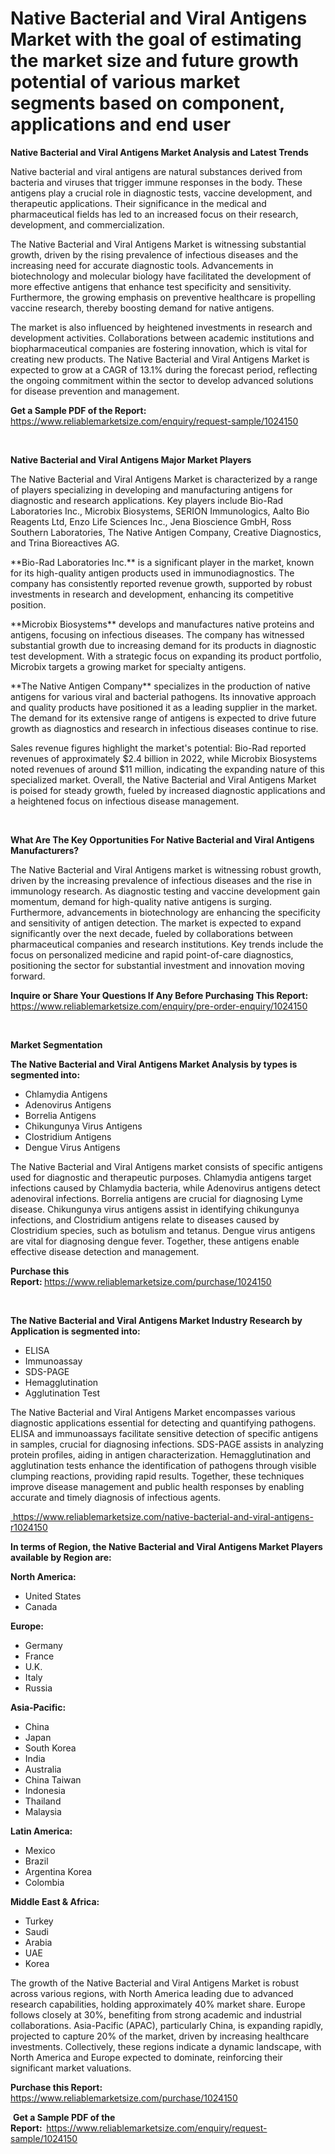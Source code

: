 <p><h1>Native Bacterial and Viral Antigens Market with the goal of estimating the market size and future growth potential of various market segments based on component, applications and end user</h1></p><p><strong>Native Bacterial and Viral Antigens Market Analysis and Latest Trends</strong></p>
<p><p>Native bacterial and viral antigens are natural substances derived from bacteria and viruses that trigger immune responses in the body. These antigens play a crucial role in diagnostic tests, vaccine development, and therapeutic applications. Their significance in the medical and pharmaceutical fields has led to an increased focus on their research, development, and commercialization.</p><p>The Native Bacterial and Viral Antigens Market is witnessing substantial growth, driven by the rising prevalence of infectious diseases and the increasing need for accurate diagnostic tools. Advancements in biotechnology and molecular biology have facilitated the development of more effective antigens that enhance test specificity and sensitivity. Furthermore, the growing emphasis on preventive healthcare is propelling vaccine research, thereby boosting demand for native antigens.</p><p>The market is also influenced by heightened investments in research and development activities. Collaborations between academic institutions and biopharmaceutical companies are fostering innovation, which is vital for creating new products. The Native Bacterial and Viral Antigens Market is expected to grow at a CAGR of 13.1% during the forecast period, reflecting the ongoing commitment within the sector to develop advanced solutions for disease prevention and management.</p></p>
<p><strong>Get a Sample PDF of the Report:&nbsp;</strong> <a href="https://www.reliablemarketsize.com/enquiry/request-sample/1024150?utm_campaign=1836&utm_medium=2&utm_source=Github&utm_content=ia&utm_term=18042025&utm_id=native-bacterial-and-viral-antigens">https://www.reliablemarketsize.com/enquiry/request-sample/1024150</a></p>
<p>&nbsp;</p>
<p><strong>Native Bacterial and Viral Antigens Major Market Players</strong></p>
<p><p>The Native Bacterial and Viral Antigens Market is characterized by a range of players specializing in developing and manufacturing antigens for diagnostic and research applications. Key players include Bio-Rad Laboratories Inc., Microbix Biosystems, SERION Immunologics, Aalto Bio Reagents Ltd, Enzo Life Sciences Inc., Jena Bioscience GmbH, Ross Southern Laboratories, The Native Antigen Company, Creative Diagnostics, and Trina Bioreactives AG.</p><p>**Bio-Rad Laboratories Inc.** is a significant player in the market, known for its high-quality antigen products used in immunodiagnostics. The company has consistently reported revenue growth, supported by robust investments in research and development, enhancing its competitive position.</p><p>**Microbix Biosystems** develops and manufactures native proteins and antigens, focusing on infectious diseases. The company has witnessed substantial growth due to increasing demand for its products in diagnostic test development. With a strategic focus on expanding its product portfolio, Microbix targets a growing market for specialty antigens.</p><p>**The Native Antigen Company** specializes in the production of native antigens for various viral and bacterial pathogens. Its innovative approach and quality products have positioned it as a leading supplier in the market. The demand for its extensive range of antigens is expected to drive future growth as diagnostics and research in infectious diseases continue to rise.</p><p>Sales revenue figures highlight the market's potential: Bio-Rad reported revenues of approximately $2.4 billion in 2022, while Microbix Biosystems noted revenues of around $11 million, indicating the expanding nature of this specialized market. Overall, the Native Bacterial and Viral Antigens Market is poised for steady growth, fueled by increased diagnostic applications and a heightened focus on infectious disease management.</p></p>
<p>&nbsp;</p>
<p><strong>What Are The Key Opportunities For Native Bacterial and Viral Antigens Manufacturers?</strong></p>
<p><p>The Native Bacterial and Viral Antigens market is witnessing robust growth, driven by the increasing prevalence of infectious diseases and the rise in immunology research. As diagnostic testing and vaccine development gain momentum, demand for high-quality native antigens is surging. Furthermore, advancements in biotechnology are enhancing the specificity and sensitivity of antigen detection. The market is expected to expand significantly over the next decade, fueled by collaborations between pharmaceutical companies and research institutions. Key trends include the focus on personalized medicine and rapid point-of-care diagnostics, positioning the sector for substantial investment and innovation moving forward.</p></p>
<p><strong>Inquire or Share Your Questions If Any Before Purchasing This Report:</strong> <a href="https://www.reliablemarketsize.com/enquiry/pre-order-enquiry/1024150?utm_campaign=1836&utm_medium=2&utm_source=Github&utm_content=ia&utm_term=18042025&utm_id=native-bacterial-and-viral-antigens">https://www.reliablemarketsize.com/enquiry/pre-order-enquiry/1024150</a></p>
<p>&nbsp;</p>
<p><strong>Market Segmentation</strong></p>
<p><strong>The Native Bacterial and Viral Antigens Market Analysis by types is segmented into:</strong></p>
<p><ul><li>Chlamydia Antigens</li><li>Adenovirus Antigens</li><li>Borrelia Antigens</li><li>Chikungunya Virus Antigens</li><li>Clostridium Antigens</li><li>Dengue Virus Antigens</li></ul></p>
<p><p>The Native Bacterial and Viral Antigens market consists of specific antigens used for diagnostic and therapeutic purposes. Chlamydia antigens target infections caused by Chlamydia bacteria, while Adenovirus antigens detect adenoviral infections. Borrelia antigens are crucial for diagnosing Lyme disease. Chikungunya virus antigens assist in identifying chikungunya infections, and Clostridium antigens relate to diseases caused by Clostridium species, such as botulism and tetanus. Dengue virus antigens are vital for diagnosing dengue fever. Together, these antigens enable effective disease detection and management.</p></p>
<p><strong>Purchase this Report:&nbsp;</strong><a href="https://www.reliablemarketsize.com/purchase/1024150?utm_campaign=1836&utm_medium=2&utm_source=Github&utm_content=ia&utm_term=18042025&utm_id=native-bacterial-and-viral-antigens">https://www.reliablemarketsize.com/purchase/1024150</a></p>
<p>&nbsp;</p>
<p><strong>The Native Bacterial and Viral Antigens Market Industry Research by Application is segmented into:</strong></p>
<p><ul><li>ELISA</li><li>Immunoassay</li><li>SDS-PAGE</li><li>Hemagglutination</li><li>Agglutination Test</li></ul></p>
<p><p>The Native Bacterial and Viral Antigens Market encompasses various diagnostic applications essential for detecting and quantifying pathogens. ELISA and immunoassays facilitate sensitive detection of specific antigens in samples, crucial for diagnosing infections. SDS-PAGE assists in analyzing protein profiles, aiding in antigen characterization. Hemagglutination and agglutination tests enhance the identification of pathogens through visible clumping reactions, providing rapid results. Together, these techniques improve disease management and public health responses by enabling accurate and timely diagnosis of infectious agents.</p></p>
<p><a href="https://www.reliablemarketsize.com/native-bacterial-and-viral-antigens-r1024150?utm_campaign=1836&utm_medium=2&utm_source=Github&utm_content=ia&utm_term=18042025&utm_id=native-bacterial-and-viral-antigens">&nbsp;https://www.reliablemarketsize.com/native-bacterial-and-viral-antigens-r1024150</a></p>
<p><strong>In terms of Region, the Native Bacterial and Viral Antigens Market Players available by Region are:</strong></p>
<p>
    <p> <strong> North America: </strong>
        <ul>
            <li>United States</li>
            <li>Canada</li>
        </ul>
        </p> 
    <p> <strong> Europe: </strong>
        <ul>
            <li>Germany</li>
            <li>France</li>
            <li>U.K.</li>
            <li>Italy</li>
            <li>Russia</li>
        </ul>
        </p> 
    <p> <strong> Asia-Pacific: </strong>
        <ul>
            <li>China</li>
            <li>Japan</li>
            <li>South Korea</li>
            <li>India</li>
            <li>Australia</li>
            <li>China Taiwan</li>
            <li>Indonesia</li>
            <li>Thailand</li>
            <li>Malaysia</li>
        </ul>
        </p> 
    <p> <strong> Latin America: </strong>
        <ul>
            <li>Mexico</li>
            <li>Brazil</li>
            <li>Argentina Korea</li>
            <li>Colombia</li>
        </ul>
        </p> 
    <p> <strong> Middle East & Africa: </strong>
        <ul>
            <li>Turkey</li>
            <li>Saudi</li>
            <li>Arabia</li>
            <li>UAE</li>
            <li>Korea</li>
        </ul>
    </p>
    </p>
<p><p>The growth of the Native Bacterial and Viral Antigens Market is robust across various regions, with North America leading due to advanced research capabilities, holding approximately 40% market share. Europe follows closely at 30%, benefiting from strong academic and industrial collaborations. Asia-Pacific (APAC), particularly China, is expanding rapidly, projected to capture 20% of the market, driven by increasing healthcare investments. Collectively, these regions indicate a dynamic landscape, with North America and Europe expected to dominate, reinforcing their significant market valuations.</p></p>
<p><strong>Purchase this Report: </strong><a href="https://www.reliablemarketsize.com/purchase/1024150?utm_campaign=1836&utm_medium=2&utm_source=Github&utm_content=ia&utm_term=18042025&utm_id=native-bacterial-and-viral-antigens">https://www.reliablemarketsize.com/purchase/1024150</a></p>
<p>&nbsp;<strong>Get a Sample PDF of the Report:&nbsp;&nbsp;</strong><a href="https://www.reliablemarketsize.com/enquiry/request-sample/1024150?utm_campaign=1836&utm_medium=2&utm_source=Github&utm_content=ia&utm_term=18042025&utm_id=native-bacterial-and-viral-antigens">https://www.reliablemarketsize.com/enquiry/request-sample/1024150</a></p>
<p><strong></strong></p>
<p><p></p><p></p><p></p></p>